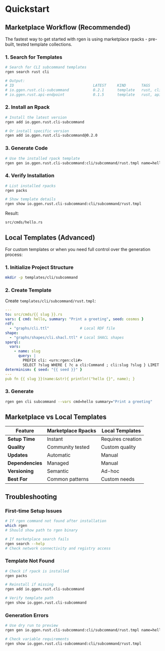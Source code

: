 # Quickstart

## Marketplace Workflow (Recommended)

The fastest way to get started with rgen is using marketplace rpacks - pre-built, tested template collections.

### 1. Search for Templates

```bash
# Search for CLI subcommand templates
rgen search rust cli

# Output:
# ID                                    LATEST     KIND       TAGS
# io.ggen.rust.cli-subcommand           0.2.1      template   rust, cli, clap
# io.ggen.rust.api-endpoint             0.1.5      template   rust, api, axum
```

### 2. Install an Rpack

```bash
# Install the latest version
rgen add io.ggen.rust.cli-subcommand

# Or install specific version
rgen add io.ggen.rust.cli-subcommand@0.2.0
```

### 3. Generate Code

```bash
# Use the installed rpack template
rgen gen io.ggen.rust.cli-subcommand:cli/subcommand/rust.tmpl name=hello description="Print a greeting"
```

### 4. Verify Installation

```bash
# List installed rpacks
rgen packs

# Show template details
rgen show io.ggen.rust.cli-subcommand:cli/subcommand/rust.tmpl
```

Result:

```
src/cmds/hello.rs
```

## Local Templates (Advanced)

For custom templates or when you need full control over the generation process:

### 1. Initialize Project Structure

```bash
mkdir -p templates/cli/subcommand
```

### 2. Create Template

Create `templates/cli/subcommand/rust.tmpl`:

```yaml
---
to: src/cmds/{{ slug }}.rs
vars: { cmd: hello, summary: "Print a greeting", seed: cosmos }
rdf:
  - "graphs/cli.ttl"              # Local RDF file
shape:
  - "graphs/shapes/cli.shacl.ttl" # Local SHACL shapes
sparql:
  vars:
    - name: slug
      query: |
        PREFIX cli: <urn:rgen:cli#>
        SELECT ?slug WHERE { ?c a cli:Command ; cli:slug ?slug } LIMIT 1
determinism: { seed: "{{ seed }}" }
---
pub fn {{ slug }}(name:&str){ println!("hello {}", name); }
```

### 3. Generate

```bash
rgen gen cli subcommand --vars cmd=hello summary="Print a greeting"
```

## Marketplace vs Local Templates

| Feature | Marketplace Rpacks | Local Templates |
|---------|-------------------|-----------------|
| **Setup Time** | Instant | Requires creation |
| **Quality** | Community tested | Custom quality |
| **Updates** | Automatic | Manual |
| **Dependencies** | Managed | Manual |
| **Versioning** | Semantic | Ad-hoc |
| **Best For** | Common patterns | Custom needs |

## Troubleshooting

### First-time Setup Issues

```bash
# If rgen command not found after installation
which rgen
# Should show path to rgen binary

# If marketplace search fails
rgen search --help
# Check network connectivity and registry access
```

### Template Not Found

```bash
# Check if rpack is installed
rgen packs

# Reinstall if missing
rgen add io.ggen.rust.cli-subcommand

# Verify template path
rgen show io.ggen.rust.cli-subcommand
```

### Generation Errors

```bash
# Use dry run to preview
rgen gen io.ggen.rust.cli-subcommand:cli/subcommand/rust.tmpl name=hello --dry

# Check variable requirements
rgen show io.ggen.rust.cli-subcommand:cli/subcommand/rust.tmpl
```
